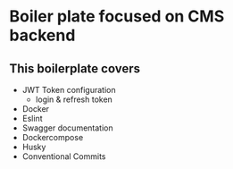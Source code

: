 # Boiler plate focused on CMS backend
## This boilerplate covers
  - JWT Token configuration
    - login & refresh token
  - Docker
  - Eslint
  - Swagger documentation
  - Dockercompose
  - Husky
  - Conventional Commits
